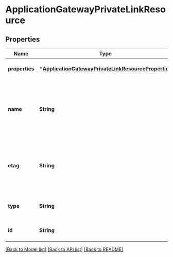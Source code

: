 # ApplicationGatewayPrivateLinkResource


## Properties
Name | Type | Description | Notes
------------ | ------------- | ------------- | -------------
**properties** | [***ApplicationGatewayPrivateLinkResourceProperties**](ApplicationGatewayPrivateLinkResourceProperties.md) |  | [optional] [default to nothing]
**name** | **String** | Name of the private link resource that is unique within an Application Gateway. | [optional] [default to nothing]
**etag** | **String** | A unique read-only string that changes whenever the resource is updated. | [optional] [readonly] [default to nothing]
**type** | **String** | Type of the resource. | [optional] [readonly] [default to nothing]
**id** | **String** | Resource ID. | [optional] [default to nothing]


[[Back to Model list]](../README.md#models) [[Back to API list]](../README.md#api-endpoints) [[Back to README]](../README.md)


